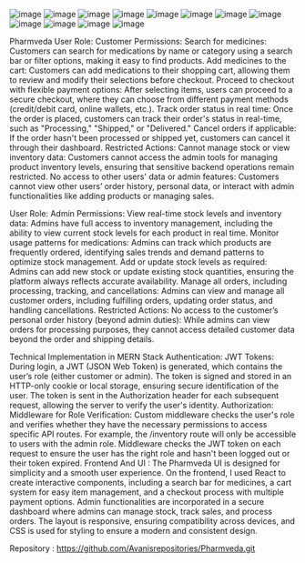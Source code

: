 ![image](https://github.com/user-attachments/assets/58803112-f914-416f-bf88-9f182d80c60e)
![image](https://github.com/user-attachments/assets/7427892b-d795-4a0e-bc19-142427bcffbb)
![image](https://github.com/user-attachments/assets/b4d90b06-212d-4c5b-bf63-5ba23ca93e42)
![image](https://github.com/user-attachments/assets/8b3b63d0-ecca-4698-806f-c59087320e14)
![image](https://github.com/user-attachments/assets/cbd31b76-129e-4738-801d-455af344e195)
![image](https://github.com/user-attachments/assets/43aab02d-994c-48bf-bf22-0dc656704863)
![image](https://github.com/user-attachments/assets/4f59fad8-8d19-4734-98c6-e6bd4d8d8c84)
![image](https://github.com/user-attachments/assets/8c568ff9-c81e-47e5-addf-deb3710fe2ed)
![image](https://github.com/user-attachments/assets/2634b60c-324f-4eb4-ace8-8ac93e4830f8)
![image](https://github.com/user-attachments/assets/9b0a3201-2ab3-4156-af27-8a0b417ea812)
![image](https://github.com/user-attachments/assets/ee1bcd64-7e7e-4588-ba5d-70507fe9d9fa)
![image](https://github.com/user-attachments/assets/8fc85656-9f85-47d5-be05-70c5a8653751)




Pharmveda
User Role: Customer
Permissions:
Search for medicines: Customers can search for medications by name or category using a search bar or filter options, making it easy to find products.
Add medicines to the cart: Customers can add medications to their shopping cart, allowing them to review and modify their selections before checkout.
Proceed to checkout with flexible payment options: After selecting items, users can proceed to a secure checkout, where they can choose from different payment methods (credit/debit card, online wallets, etc.).
Track order status in real time: Once the order is placed, customers can track their order's status in real-time, such as "Processing," "Shipped," or "Delivered."
Cancel orders if applicable: If the order hasn't been processed or shipped yet, customers can cancel it through their dashboard.
Restricted Actions:
Cannot manage stock or view inventory data: Customers cannot access the admin tools for managing product inventory levels, ensuring that sensitive backend operations remain restricted.
No access to other users' data or admin features: Customers cannot view other users’ order history, personal data, or interact with admin functionalities like adding products or managing sales.

User Role: Admin
Permissions:
View real-time stock levels and inventory data: Admins have full access to inventory management, including the ability to view current stock levels for each product in real time.
Monitor usage patterns for medications: Admins can track which products are frequently ordered, identifying sales trends and demand patterns to optimize stock management.
Add or update stock levels as required: Admins can add new stock or update existing stock quantities, ensuring the platform always reflects accurate availability.
Manage all orders, including processing, tracking, and cancellations: Admins can view and manage all customer orders, including fulfilling orders, updating order status, and handling cancellations.
Restricted Actions:
No access to the customer’s personal order history (beyond admin duties): While admins can view orders for processing purposes, they cannot access detailed customer data beyond the order and shipping details.

Technical Implementation in MERN Stack
Authentication:
JWT Tokens: During login, a JWT (JSON Web Token) is generated, which contains the user’s role (either customer or admin). The token is signed and stored in an HTTP-only cookie or local storage, ensuring secure identification of the user.
The token is sent in the Authorization header for each subsequent request, allowing the server to verify the user's identity.
Authorization:
Middleware for Role Verification: Custom middleware checks the user's role and verifies whether they have the necessary permissions to access specific API routes.
For example, the /inventory route will only be accessible to users with the admin role.
Middleware checks the JWT token on each request to ensure the user has the right role and hasn't been logged out or their token expired.
Frontend  And UI :
The Pharmveda UI is designed for simplicity and a smooth user experience. On the frontend, I used React to create interactive components, including a search bar for medicines, a cart system for easy item management, and a checkout process with multiple payment options. Admin functionalities are incorporated in a secure dashboard where admins can manage stock, track sales, and process orders. The layout is responsive, ensuring compatibility across devices, and  CSS is used for styling to ensure a modern and consistent design.

Repository : https://github.com/Avanisrepositories/Pharmveda.git












